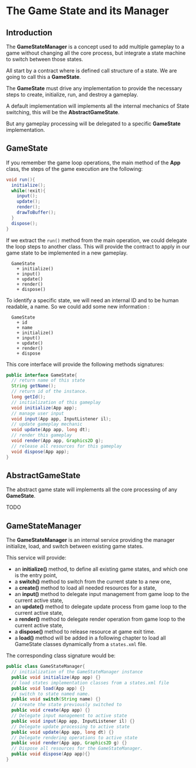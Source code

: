 # The Game State and its Manager

## Introduction

The **GameStateManager** is a concept used to add multiple gameplay to a game without changing all the core process, but integrate a state machine to switch between those states.

All start by a contract where is defined call structure of a state. We are going to call this a **GameState**.

The **GameState** must drive any implementation to provide the necessary steps to create, initialize, run, and destroy a gameplay. 

A default implementation will implements all the internal mechanics of State switching, this will be the **AbstractGameState**. 

But any gameplay processing will be delegated to a specific **GameState** implementation.

## GameState

If you remember the game loop operations, the main method of the **App** class, the steps of the game execution are the following:

```java
void run(){
  initialize();
  while(!exit){
    input();
    update();
    render();
    drawToBuffer();
  }
  dispose();
}
```

If we extract the `run()` method from the main operation, we could delegate the loop steps to another class. This will provide the contract to apply in our game state to be implemented in a new gameplay.

```
  GameState
    + initialize()
    + input()
    + update()
    + render()
    + dispose()
```

To identify a specific state, we will need an internal ID and to be human readable, a name. So we could add some new information :
```
  GameState
    + id
    + name
    + initialize()
    + input()
    + update()
    + render()
    + dispose
```



This core interface will provide the following methods signatures:

```java
public interface GameState{
  // return name of this state
  String getName();
  // return id of the instance.
  long getId();
  // initialization of this gameplay
  void initialize(App app);
  // manage user input
  void input(App app, InputListener il);
  // update gameplay mechanic
  void update(App app, long dt);
  // render this gameplay
  void render(App app, Graphics2D g);
  // release all resources for this gameplay
  void dispose(App app);
}
```

## AbstractGameState

The abstract game state will implements all the core processing of any **GameState**.

TODO

## GameStateManager

The **GameStateManager** is an internal service providing the manager initialize, load, and switch between existing game states.

This service will provide:

- an **initialize()** method, to define all existing game states, and which one is the entry point,
- a **switch()** method to switch from the current state to a new one,
- a **create()** method to load all needed resources for a state,
- an **input()** method to delegate input management from game loop to the current active state,
- an **update()** method to delegate update process from game loop to the current active state,
- a **render()** method to delegate render operation from game loop to the current active state,
- a **dispose()** method to release resource at game exit time.
- a **load()** method will be added in a following chapter to load all GameState classes dynamically from a `states.xml` file.

The corresponding class signature would be:

```java
public class GameStateManager{
  // initialization of the GameStateManager instance
  public void initialize(App app) {}
  // load states implementation classes from a states.xml file
  public void load(App app) {}
  // switch to state named name.
  public void switch(String name) {}
  // create the state previously switched to
  public void create(App app) {}
  // Delegate input management to active state
  public void input(App app, InputListener il) {}
  // Delegate update processing to active state
  public void update(App app, long dt) {}
  // Delegate rendering operations to active state
  public void render(App app, Graphics2D g) {}
  // Dispose all resources for the GameStateManager.
  public void dispose(App app){}
}
```

